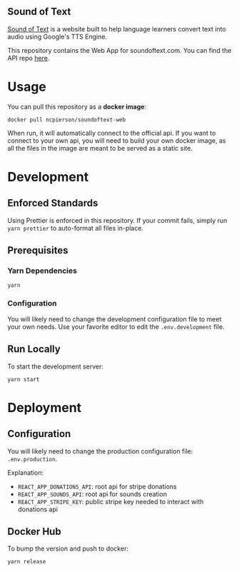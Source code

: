 Sound of Text
---

[Sound of Text](https://soundoftext.com) is a website built to help language
learners convert text into audio using Google's TTS Engine.

This repository contains the Web App for soundoftext.com. You can find the API
repo [here](https://github.com/ncpierson/soundoftext-api).

# Usage

You can pull this repository as a **docker image**:

```
docker pull ncpierson/soundoftext-web
```

When run, it will automatically connect to the official api. If you want to
connect to your own api, you will need to build your own docker image, as all
the files in the image are meant to be served as a static site.

# Development

## Enforced Standards

Using Prettier is enforced in this repository. If your commit fails, simply run
`yarn prettier` to auto-format all files in-place.

## Prerequisites

### Yarn Dependencies

```
yarn
```

### Configuration

You will likely need to change the development configuration file to meet your
own needs. Use your favorite editor to edit the `.env.development` file.

## Run Locally

To start the development server:

```
yarn start
```

# Deployment

## Configuration

You will likely need to change the production configuration file:
`.env.production`.

Explanation:

- `REACT_APP_DONATIONS_API`: root api for stripe donations
- `REACT_APP_SOUNDS_API`: root api for sounds creation
- `REACT_APP_STRIPE_KEY`: public stripe key needed to interact with donations
  api

## Docker Hub

To bump the version and push to docker:

```
yarn release
```

